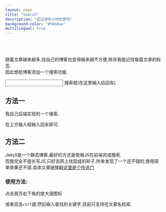```yaml
---
layout: page
title: "Search"
description: "还记得年少时的梦吗"
background-color: "#56b6ae"
multilingual: true
---
```

<br/>
<br/>
<br/>
随着文章越来越多,找自己的博客也变得越来越不方便,除非我能记住每篇文章的标签. 
<br/>
因此想给博客添加一个搜索功能.  
<br/>


<input name="target" id="target" onkeyup="f1(event)"/> 搜索框(在这里输入后回车)


<div id="result">

<h2>方法一</h2>

我自己后端实现的一个搜索.

在上方输入框输入回车即可.

<h2>方法二</h2>

Jekyll是一个静态博客,最好的方式是使用JS在前端完成搜索.
<br/>
而我完全不擅长写JS,只好去网上找现成的轮子,所幸发现了一个还不错的,使用简单效果还不错.具体文章链接戳<a href="https://blog.csdn.net/dliyuedong/article/details/50539709">这里是个传送门</a>
<br/>
<h3 > 使用方法:</h3>

点击首页右下角的放大镜图标

或者双击`ctrl`键.然后输入查找的关键字,目前只支持在文章名检索.

</div>

<!-- <div>
	<div class="post-preview">
		<a href="/thrift/rpc/2019/03/28/Thrift%E5%85%A5%E9%97%A8%E5%8F%8A-Java-%E5%AE%9E%E7%8E%B0%E7%AE%80%E5%8D%95Demo/">
			<h2 class="post-title">
				Thrift入门及 Java 实现简单demo
			</h2>
			
			<div class="post-content-preview">
				
			我的
				
			</div>
		</a>

	</div>
</div> -->

<!-- <script src="https://code.jquery.com/jquery-3.1.0.min.js"></script> -->

<script type="text/javascript">
	//请求函数
	function f1(event){
		if (event.keyCode != 13 ) { //回车键是13 
			return false;
		}
		var target1  = document.getElementById("target");
		// $.getJSON("http://localhost:9999/blog/search?target=" + target1.value + "&callback=?", function(date){
		// 	alert(222);
		// });
		var divResult = document.getElementById("result");

		var newResultDiv = document.createElement('div');
		$.ajax({
			url: "http://huyan.couplecoders.tech:8090/blog/search?target=" + target1.value,
			type: "GET",
			dataType: "jsonp",
			jsonp:"callback",
			success: function(data) {
				//拿到了title
				console.log(12);
				var i = 0;

				data.forEach((item)=>{
					var article = document.createElement('div');
					article.id = "result" + i;
					i = i + 1;

					var a = document.createElement('a');
					a.href=item.url;

					var h3 = document.createElement('h3');
					h3.innerText = item.title;
					a.appendChild(h3);

					var p = document.createElement('p');
					console.log(target1.value);
					console.log(item.targetStr.replace(target1,'hahah'));
					var redTarget = "<font color=\"red\">" + target1.value + "</font>";
					p.innerHTML = "..."   +  item.targetStr.replace(target1.value,redTarget) + "...";
					a.appendChild(p);

					article.appendChild(a);

					console.log(article.innerHTML);

					newResultDiv.appendChild(article);
					// document.body.appendChild(divResult);
				});
				divResult.innerHTML=newResultDiv.innerHTML;
			},
			error: function(){
				alert("wrong");
			}
		});
	}
</script>
